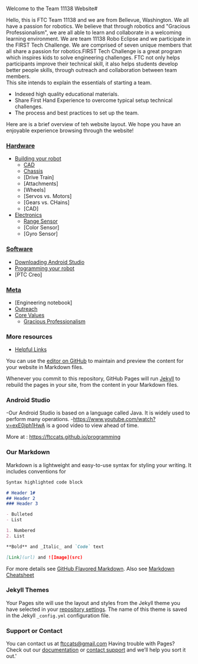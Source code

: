 Welcome to the Team 11138 Website#

Hello, this is FTC Team 11138 and we are from Bellevue, Washington. We all have a passion for robotics. We believe that through robotics and "Gracious Professionalism", we are all able to learn and collaborate in a welcoming learning environment.
We are team 11138 Robo Eclipse and we participate in the FIRST Tech Challenge. We are comprised of seven unique members that all share a passion for robotics.FIRST Tech Challenge is a great program which inspires kids to solve engineering challenges. FTC not only helps participants improve their technical skill, it also helps students develop better people skills, through outreach and collaboration between team members.   
This site intends to explain the essentials of starting a team. 
- Indexed high quality educational materials. 
- Share First Hand Experience to overcome typical setup technical challenges. 
- The process and best practices to set up the team.  

Here are is a brief overview of teh website layout. We hope you have an enjoyable experience browsing through the website!
### [Hardware](https://ftccats.github.io/Hardware_Intro)
- [Building your robot](https://ftccats.github.io/Hardware_BuildingYourRobot)
    * [CAD](https://ftccats.github.io/CADWithPTC)
    * [Chassis](https://ftccats.github.io/Chassis)
    * [Drive Train]
    * [Attachments]
    * [Wheels]
    * [Servos vs. Motors]
    * [Gears vs. CHains]
    * [CAD]
- [Electronics](https://ftccats.github.io/Electronics)
    * [Range Sensor](https://ftccats.github.io/RangeSensor)
    * [Color Sensor]
    * [Gyro Sensor]
### [Software](https://ftccats.github.io/Software_Intro)
- [Downloading Android Studio](https://ftccats.github.io/SourceControlAndroidStudio)
- [Programming your robot](https://ftccats.github.io/ProgrammingYourRobot)
- [PTC Creo]
### [Meta](https://ftccats.github.io/Intro_Meta)
 - [Engineering notebook]
 - [Outreach](https://ftccats.github.io/Outreach)
 - [Core Values](https://ftccats.github.io/corevalues)
      * [Gracious Professionalism](https://ftccats.github.io/graciousprofessionalism)
 
### More resources
 - [Helpful Links](https://ftccats.github.io/resources)

You can use the [editor on GitHub](https://github.com/ftccats/ftccats/edit/master/README.md) to maintain and preview the content for your website in Markdown files.

Whenever you commit to this repository, GitHub Pages will run [Jekyll](https://jekyllrb.com/) to rebuild the pages in your site, from the content in your Markdown files.

### Android Studio
   -Our Android Studio is based on a language called Java. It is widely used to perform many operations.
   -https://www.youtube.com/watch?v=exE0jph1HwA is a good video to view ahead of time.
   
   
   More at : https://ftccats.github.io/programming

### Our Markdown

Markdown is a lightweight and easy-to-use syntax for styling your writing. It includes conventions for

```markdown
Syntax highlighted code block

# Header 1#
## Header 2
### Header 3

- Bulleted
- List

1. Numbered
2. List

**Bold** and _Italic_ and `Code` text

[Link](url) and ![Image](src)
```

For more details see [GitHub Flavored Markdown](https://guides.github.com/features/mastering-markdown/).
Also see [Markdown Cheatsheet](https://github.com/adam-p/markdown-here/wiki/Markdown-Cheatsheet#lists)

### Jekyll Themes

Your Pages site will use the layout and styles from the Jekyll theme you have selected in your [repository settings](https://github.com/ftccats/ftccats/settings). The name of this theme is saved in the Jekyll `_config.yml` configuration file.

### Support or Contact
You can contact us at ftccats@gmail.com
Having trouble with Pages? Check out our [documentation](https://help.github.com/categories/github-pages-basics/) or [contact support](https://github.com/contact) and we’ll help you sort it out.'


